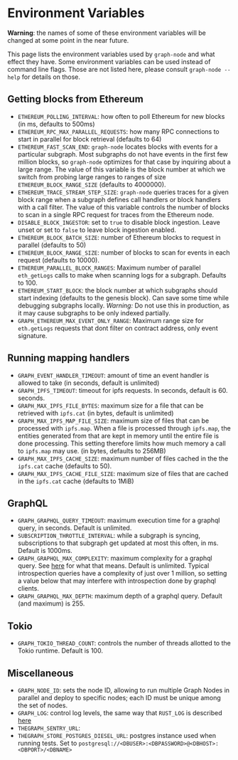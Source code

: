 # Environment Variables

**Warning**: the names of some of these environment variables will be changed at
some point in the near future.

This page lists the environment variables used by `graph-node` and what effect
they have. Some environment variables can be used instead of command line flags.
Those are not listed here, please consult `graph-node --help` for details on
those.

## Getting blocks from Ethereum

- `ETHEREUM_POLLING_INTERVAL`: how often to poll Ethereum for new blocks (in ms,
  defaults to 500ms)
- `ETHEREUM_RPC_MAX_PARALLEL_REQUESTS`: how many RPC connections to start in
  parallel for block retrieval (defaults to 64)
- `ETHEREUM_FAST_SCAN_END`: `graph-node` locates blocks with events for a
  particular subgraph. Most subgraphs do not have events in the first few
  million blocks, so `graph-node` optimizes for that case by inquiring about a
  large range. The value of this variable is the block number at which we switch
  from probing large ranges to ranges of size `ETHEREUM_BLOCK_RANGE_SIZE`
  (defaults to 4000000).
- `ETHEREUM_TRACE_STREAM_STEP_SIZE`: `graph-node` queries traces for a given
  block range when a subgraph defines call handlers or block handlers with a
  call filter. The value of this variable controls the number of blocks to scan
  in a single RPC request for traces from the Ethereum node.
- `DISABLE_BLOCK_INGESTOR`: set to `true` to disable block ingestion. Leave
  unset or set to `false` to leave block ingestion enabled.
- `ETHEREUM_BLOCK_BATCH_SIZE`: number of Ethereum blocks to request in parallel
  (defaults to 50)
- `ETHEREUM_BLOCK_RANGE_SIZE`: number of blocks to scan for events in each
  request (defaults to 10000).
- `ETHEREUM_PARALLEL_BLOCK_RANGES`: Maximum number of parallel `eth_getLogs`
  calls to make when scanning logs for a subgraph. Defaults to 100.
- `ETHEREUM_START_BLOCK`: the block number at which subgraphs should start
  indexing (defaults to the genesis block). Can save some time while debugging
  subgraphs locally. _Warning:_ Do not use this in production, as it may
  cause subgraphs to be only indexed partially.
- `GRAPH_ETHEREUM_MAX_EVENT_ONLY_RANGE`: Maximum range size for `eth.getLogs`
requests that dont filter on contract address, only event signature.

## Running mapping handlers

- `GRAPH_EVENT_HANDLER_TIMEOUT`: amount of time an event handler is allowed to
  take (in seconds, default is unlimited)
- `GRAPH_IPFS_TIMEOUT`: timeout for ipfs requests. In seconds, default is 60.
  seconds.
- `GRAPH_MAX_IPFS_FILE_BYTES`: maximum size for a file that can be retrieved
  with `ipfs.cat` (in bytes, default is unlimited)
- `GRAPH_MAX_IPFS_MAP_FILE_SIZE`: maximum size of files that can be processed
  with `ipfs.map`. When a file is processed through `ipfs.map`, the entities
  generated from that are kept in memory until the entire file is done
  processing. This setting therefore limits how much memory a call to `ipfs.map`
  may use. (in bytes, defaults to 256MB)
- `GRAPH_MAX_IPFS_CACHE_SIZE`: maximum number of files cached in the the
  `ipfs.cat` cache (defaults to 50).
- `GRAPH_MAX_IPFS_CACHE_FILE_SIZE`: maximum size of files that are cached in the
  `ipfs.cat` cache (defaults to 1MiB)

## GraphQL

- `GRAPH_GRAPHQL_QUERY_TIMEOUT`: maximum execution time for a graphql query, in
  seconds. Default is unlimited.
- `SUBSCRIPTION_THROTTLE_INTERVAL`: while a subgraph is syncing, subscriptions
  to that subgraph get updated at most this often, in ms. Default is 1000ms.
- `GRAPH_GRAPHQL_MAX_COMPLEXITY`: maximum complexity for a graphql query. See
  [here](https://developer.github.com/v4/guides/resource-limitations) for what
  that means. Default is unlimited. Typical introspection queries have a
  complexity of just over 1 million, so setting a value below that may interfere
  with introspection done by graphql clients.
- `GRAPH_GRAPHQL_MAX_DEPTH`: maximum depth of a graphql query. Default (and
  maximum) is 255.

## Tokio

- `GRAPH_TOKIO_THREAD_COUNT`: controls the number of threads allotted to the Tokio runtime. Default is 100.

## Miscellaneous

- `GRAPH_NODE_ID`: sets the node ID, allowing to run multiple Graph Nodes
  in parallel and deploy to specific nodes; each ID must be unique among the set
  of nodes.
- `GRAPH_LOG`: control log levels, the same way that `RUST_LOG` is described
  [here](https://docs.rs/env_logger/0.6.0/env_logger/)
- `THEGRAPH_SENTRY_URL`:
- `THEGRAPH_STORE_POSTGRES_DIESEL_URL`: postgres instance used when running
  tests. Set to `postgresql://<DBUSER>:<DBPASSWORD>@<DBHOST>:<DBPORT>/<DBNAME>`
